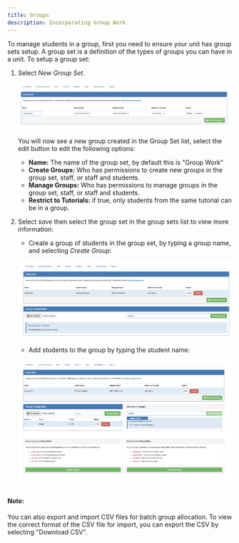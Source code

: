 ```yaml
---
title: Groups
description: Incorporating Group Work
---
```



To manage students in a group, first you need to ensure your unit has group sets setup. A group set is a definition of the types of groups you can have in a unit. To setup a group set:

1. Select _New Group Set_.

   ![Manage Groups](./images/create-manage-student-groups/group-set.png)



   You will now see a new group created in the Group Set list, select the edit button to edit the following options:

   - **Name:** The name of the group set, by default this is "Group Work"
   - **Create Groups:** Who has permissions to create new groups in the group set, staff, or staff and students.
   - **Manage Groups:** Who has permissions to manage groups in the group set, staff, or staff and students.
   - **Restrict to Tutorials:** if true, only students from the same tutorial can be in a group.

2. Select _save_ then select the group set in the group sets list to view more information:

   - Create a group of students in the group set, by typing a group name, and selecting _Create Group_:

   ![Create Group](./images/create-manage-student-groups/new-group.png)

   - Add students to the group by typing the student name:

   ![Adding Students to Group](./images/create-manage-student-groups/adding-members.png)

#### Note:
You can also export and import CSV files for batch group allocation. To view the correct format of the CSV file for import, you can export the CSV by selecting "Download CSV".
